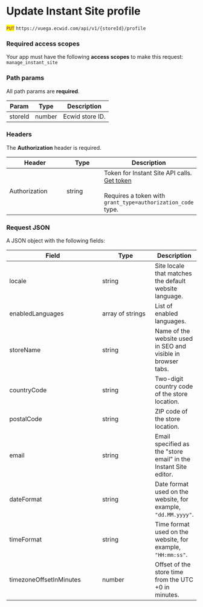 # Update Instant Site profile

<mark style="color:purple;">`PUT`</mark> `https://vuega.ecwid.com/api/v1/{storeId}/profile`

### Required access scopes

Your app must have the following **access scopes** to make this request: `manage_instant_site`

### Path params

All path params are **required**.

| Param   | Type   | Description     |
| ------- | ------ | --------------- |
| storeId | number | Ecwid store ID. |

### Headers

The **Authorization** header is required.

<table><thead><tr><th width="138.484375">Header</th><th width="86.42578125">Type</th><th>Description</th></tr></thead><tbody><tr><td>Authorization</td><td>string</td><td>Token for Instant Site API calls. <a href="../get-instant-site-api-token.md">Get token</a><br><br>Requires a token with <code>grant_type=authorization_code</code> type.</td></tr></tbody></table>

### Request JSON

A JSON object with the following fields:

<table><thead><tr><th width="238.53125">Field</th><th width="137.38671875">Type</th><th>Description</th></tr></thead><tbody><tr><td>locale</td><td>string</td><td>Site locale that matches the default website language.</td></tr><tr><td>enabledLanguages</td><td>array of strings</td><td>List of enabled languages.</td></tr><tr><td>storeName</td><td>string</td><td>Name of the website used in SEO and visible in browser tabs.</td></tr><tr><td>countryCode</td><td>string</td><td>Two-digit country code of the store location.</td></tr><tr><td>postalCode</td><td>string</td><td>ZIP code of the store location.</td></tr><tr><td>email</td><td>string</td><td>Email specified as the "store email" in the Instant Site editor.</td></tr><tr><td>dateFormat</td><td>string</td><td>Date format used on the website, for example, <code>"dd.MM.yyyy"</code>.</td></tr><tr><td>timeFormat</td><td>string</td><td>Time format used on the website, for example, <code>"HH:mm:ss"</code>.</td></tr><tr><td>timezoneOffsetInMinutes</td><td>number</td><td>Offset of the store time from the UTC +0 in minutes.</td></tr></tbody></table>

